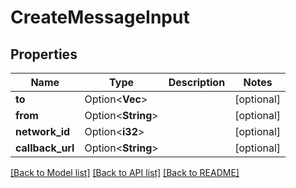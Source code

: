 # CreateMessageInput

## Properties

Name | Type | Description | Notes
------------ | ------------- | ------------- | -------------
**to** | Option<**Vec<String>**> |  | [optional]
**from** | Option<**String**> |  | [optional]
**network_id** | Option<**i32**> |  | [optional]
**callback_url** | Option<**String**> |  | [optional]

[[Back to Model list]](../README.md#documentation-for-models) [[Back to API list]](../README.md#documentation-for-api-endpoints) [[Back to README]](../README.md)



